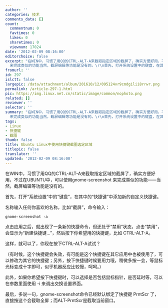 ```yaml
---
author: ''
categories: 技术
comments_data: []
count:
  commentnum: 0
  favtimes: 0
  likes: 0
  sharetimes: 0
  viewnum: 17024
date: '2012-02-09 08:16:00'
editorchoice: false
excerpt: "在WIN中，习惯了用QQ的CTRL-ALT-A来截取指定区域的截屏了，确实方便好用，不过在UBUNTU中，可以使用gnome-screenshot
  来完成类似的功能当然，截屏编辑等功能是没有的。\r\n首先，打开系统设置中的键盘，在其中的快捷键  ..."
fromurl: ''
id: 297
islctt: false
largepic: /data/attachment/album/201610/12/095124vr9cmdgilii8rrwr.png
permalink: /article-297-1.html
pic: https://img.linux.net.cn/static/image/common/nophoto.png
related: []
reviewer: ''
selector: ''
summary: "在WIN中，习惯了用QQ的CTRL-ALT-A来截取指定区域的截屏了，确实方便好用，不过在UBUNTU中，可以使用gnome-screenshot
  来完成类似的功能当然，截屏编辑等功能是没有的。\r\n首先，打开系统设置中的键盘，在其中的快捷键  ..."
tags:
- Linux
- 快捷键
- 截图
thumb: false
title: Ubuntu Linux中使用快捷键截图选定区域
titlepic: false
translator: ''
updated: '2012-02-09 08:16:00'
---
```


在WIN中，习惯了用QQ的CTRL-ALT-A来截取指定区域的截屏了，确实方便好用，不过在UBUNTU中，可以使用gnome-screenshot 来完成类似的功能——当然，截屏编辑等功能是没有的。


首先，打开“系统设置”中的“键盘”，在其中的“快捷键”中添加新的自定义快捷键。


名称输入任何你喜欢的名称，比如“截屏”，命令输入：



```
gnome-screenshot -a
```

点击应用之后，就出现了一条新的快捷命令，但还处于“禁用”状态，点击“禁用”，会显示为“新建快捷键...”，然后按下你希望用的快捷键，比如 CTRL-ALT-A。


这样，就可以了，你现在按下CTRL-ALT-A试试？


（有时候，这个快捷键会失效，有可能是这个快捷键在其它应用中也被使用了，可以修改为其它的快捷键；另外，按下快捷键时候要用力哦，稍微多按一会，等鼠标光标变成十字即可，似乎机器反应比较慢，呵呵。）


此外，如果你希望按下快捷键时，可以选择是否包括鼠标指针，是否延时等，可以在参数里面使用 -i 来调出交换设置界面。


最后，多说一句，gnome-screenshot命令已经默认绑定了快捷键 PrntScr 了，直接按这个会截取全屏；而ALT-PrntScr是截取当前窗口。